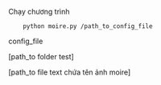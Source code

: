 Chạy chương trình 

        python moire.py /path_to_config_file
        
        
        
config_file 

[path_to folder test]

[path_to file text chứa tên ảnh moire]
